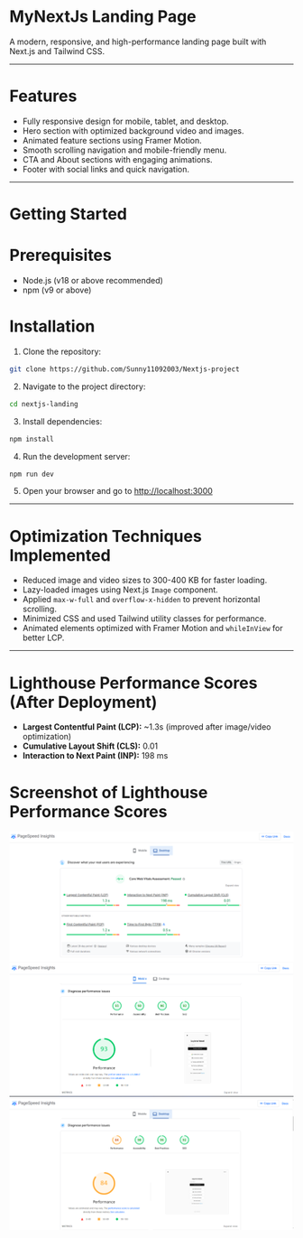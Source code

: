 # MyNextJs Landing Page

A modern, responsive, and high-performance landing page built with Next.js and Tailwind CSS.

---

# Features
- Fully responsive design for mobile, tablet, and desktop.
- Hero section with optimized background video and images.
- Animated feature sections using Framer Motion.
- Smooth scrolling navigation and mobile-friendly menu.
- CTA and About sections with engaging animations.
- Footer with social links and quick navigation.

---

# Getting Started

# Prerequisites
- Node.js (v18 or above recommended)
- npm (v9 or above)

# Installation
1. Clone the repository:
```bash
git clone https://github.com/Sunny11092003/Nextjs-project
````

2. Navigate to the project directory:

```bash
cd nextjs-landing
```

3. Install dependencies:

```bash
npm install
```

4. Run the development server:

```bash
npm run dev
```

5. Open your browser and go to [http://localhost:3000](http://localhost:3000)

---

# Optimization Techniques Implemented

* Reduced image and video sizes to 300-400 KB for faster loading.
* Lazy-loaded images using Next.js `Image` component.
* Applied `max-w-full` and `overflow-x-hidden` to prevent horizontal scrolling.
* Minimized CSS and used Tailwind utility classes for performance.
* Animated elements optimized with Framer Motion and `whileInView` for better LCP.

---

# Lighthouse Performance Scores (After Deployment)

* **Largest Contentful Paint (LCP):** \~1.3s (improved after image/video optimization)
* **Cumulative Layout Shift (CLS):** 0.01
* **Interaction to Next Paint (INP):** 198 ms

# Screenshot of Lighthouse Performance Scores 

![Desktop Lighthouse](assests/Lighthouse_performance(Desktop).png)
![Mobile Lighthouse](assests/Lighthouse_performance(Mobile).png)
![Another Screenshot](assests/Lighthouse_performance1(Desktop).png)

  

